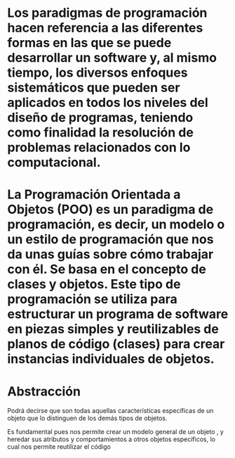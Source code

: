 #

# Los paradigmas de programación hacen referencia a las diferentes formas en las que se puede desarrollar un software y, al mismo tiempo, los diversos enfoques sistemáticos que pueden ser aplicados en todos los niveles del diseño de programas, teniendo como finalidad la resolución de problemas relacionados con lo computacional.

# La Programación Orientada a Objetos (POO) es un paradigma de programación, es decir, un modelo o un estilo de programación que nos da unas guías sobre cómo trabajar con él. Se basa en el concepto de clases y objetos. Este tipo de programación se utiliza para estructurar un programa de software en piezas simples y reutilizables de planos de código (clases) para crear instancias individuales de objetos. 

# Abstracción 

Podrá decirse que son todas aquellas características específicas de un objeto que lo distinguen de los demás tipos de objetos.

Es fundamental pues nos permite crear un modelo general de un objeto , y heredar sus atributos y comportamientos a otros objetos específicos, lo cual nos permite reutilizar el código
